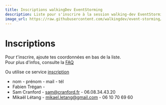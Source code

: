 ```yaml
---
title: Inscriptions walkingDev EventStorming
description: Liste pour s'inscrire à la session walking-dev EventStorming
image_url: https://raw.githubusercontent.com/walkingdev/event-storming/master/media/inscription.jpg
---
```



# Inscriptions

Pour t'inscrire, ajoute tes coordonnées en bas de la liste.  
Pour plus d'infos, consulte la [FAQ](http://walkingdev.fr/#walkingdev/event-storming/blob/master/v34/faq.md)  

Ou utilise ce service [inscription](https://www.eventbrite.fr/e/billets-event-storming-la-tete-dans-la-tempete-32820147946)

* nom - prénom - mail - tél
* Fabien Trégan -
* Sam Cranford - sam@cranford.fr - 06.08.34.43.20
* Mikaël Létang - mikael.letang@gmail.com - 06 10 70 69 60

